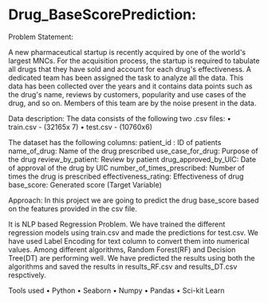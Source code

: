 # Drug_BaseScorePrediction:
Problem Statement:

A new pharmaceutical startup is recently acquired by one of the world's largest MNCs. For the acquisition process, the startup is required to tabulate all drugs that they have sold and account for each drug's effectiveness. A dedicated team has been assigned the task to analyze all the data. This data has been collected over the years and it contains data points such as the drug's name, reviews by customers, popularity and use cases of the drug, and so on. Members of this team are by the noise present in the data.

Data description:
The data consists of the following two .csv files:
• train.csv - (32165x 7)
• test.csv - (10760x6)

The dataset has the following columns:
patient_id : ID of patients
name_of_drug:  Name of the drug prescribed
use_case_for_drug: Purpose of the drug
review_by_patient: Review by patient
drug_approved_by_UIC: Date of approval of the drug by UIC
number_of_times_prescribed:  Number of times the drug is prescribed
effectiveness_rating:  Effectiveness of drug
base_score:  Generated score (Target Variable)



Approach:
In this project we are going to predict the drug base_score based on the features provided in the csv file.

It is NLP based Regression Problem. We have trained the different regression models using train.csv and made the predictions for test.csv.
We have used Label Encoding for text column to convert them into numerical values.
Among different algorithms, Random Forest(RF) and Decision Tree(DT) are performing well. We have predicted the results using both the algorithms and saved the results in results_RF.csv and results_DT.csv respctively.

Tools used
•	Python
•	Seaborn
•	Numpy
•	Pandas
•	Sci-kit Learn


